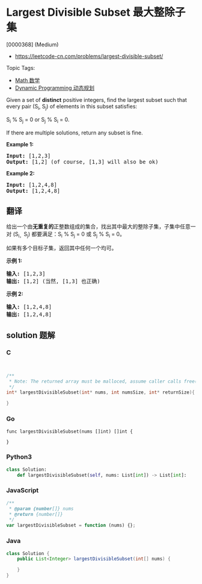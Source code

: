# Largest Divisible Subset 最大整除子集

[0000368] (Medium)

- https://leetcode-cn.com/problems/largest-divisible-subset/

Topic Tags:

- [Math 数学](https://leetcode-cn.com/tag/math/)
- [Dynamic Programming 动态规划](https://leetcode-cn.com/tag/dynamic-programming/)

Given a set of **distinct** positive integers, find the largest subset such that every pair (S<sub>i</sub>, S<sub>j</sub>) of elements in this subset satisfies:

S<sub>i</sub> % S<sub>j</sub> = 0 or S<sub>j</sub> % S<sub>i</sub> = 0.

If there are multiple solutions, return any subset is fine.

**Example 1:**

<pre><strong>Input: </strong><span id="example-input-1-1">[1,2,3]</span>
<strong>Output: </strong><span id="example-output-1">[1,2] </span>(of course, [1,3] will also be ok)
</pre>

**Example 2:**

<pre><strong>Input: </strong><span id="example-input-2-1">[1,2,4,8]</span>
<strong>Output: </strong><span id="example-output-2">[1,2,4,8]</span>
</pre>

## 翻译

给出一个由**无重复的**正整数组成的集合，找出其中最大的整除子集，子集中任意一对 (S<sub>i，</sub>S<sub>j</sub>) 都要满足：S<sub>i</sub> % S<sub>j</sub> = 0 或 S<sub>j</sub> % S<sub>i</sub> = 0。

如果有多个目标子集，返回其中任何一个均可。

**示例 1:**

<pre><strong>输入:</strong> [1,2,3]
<strong>输出:</strong> [1,2] (当然, [1,3] 也正确)
</pre>

**示例 2:**

<pre><strong>输入:</strong> [1,2,4,8]
<strong>输出:</strong> [1,2,4,8]
</pre>

## solution 题解

### C

```c


/**
 * Note: The returned array must be malloced, assume caller calls free().
 */
int* largestDivisibleSubset(int* nums, int numsSize, int* returnSize){

}
```

### Go

```golang
func largestDivisibleSubset(nums []int) []int {

}
```

### Python3

```python
class Solution:
    def largestDivisibleSubset(self, nums: List[int]) -> List[int]:
```

### JavaScript

```javascript
/**
 * @param {number[]} nums
 * @return {number[]}
 */
var largestDivisibleSubset = function (nums) {};
```

### Java

```java
class Solution {
    public List<Integer> largestDivisibleSubset(int[] nums) {

    }
}
```
